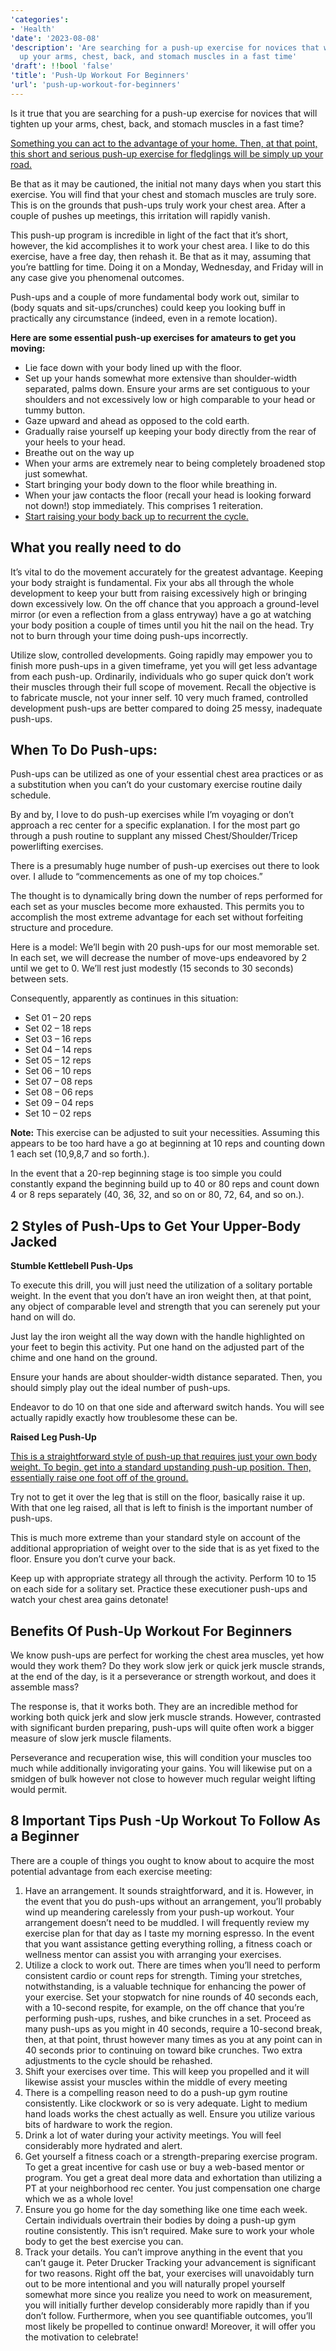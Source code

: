 ```yaml
---
'categories':
- 'Health'
'date': '2023-08-08'
'description': 'Are searching for a push-up exercise for novices that will tighten
  up your arms, chest, back, and stomach muscles in a fast time'
'draft': !!bool 'false'
'title': 'Push-Up Workout For Beginners'
'url': 'push-up-workout-for-beginners'
---
```

 





Is it true that you are searching for a push-up exercise for novices that will tighten up your arms, chest, back, and stomach muscles in a fast time?


[Something you can act to the advantage of your home. Then, at that point, this short and serious push-up exercise for fledglings will be simply up your road.](https://vitalmayfair.com/amazing-5-ways-to-boost-your-babys-health-breastfeeding-tips-for-new-age-moms/)


Be that as it may be cautioned, the initial not many days when you start this exercise. You will find that your chest and stomach muscles are truly sore. This is on the grounds that push-ups truly work your chest area. After a couple of pushes up meetings, this irritation will rapidly vanish.


This push-up program is incredible in light of the fact that it’s short, however, the kid accomplishes it to work your chest area. I like to do this exercise, have a free day, then rehash it. Be that as it may, assuming that you’re battling for time. Doing it on a Monday, Wednesday, and Friday will in any case give you phenomenal outcomes.


Push-ups and a couple of more fundamental body work out, similar to (body squats and sit-ups/crunches) could keep you looking buff in practically any circumstance (indeed, even in a remote location).


**Here are some essential push-up exercises for amateurs to get you moving:**


* Lie face down with your body lined up with the floor.
* Set up your hands somewhat more extensive than shoulder-width separated, palms down. Ensure your arms are set contiguous to your shoulders and not excessively low or high comparable to your head or tummy button.
* Gaze upward and ahead as opposed to the cold earth.
* Gradually raise yourself up keeping your body directly from the rear of your heels to your head.
* Breathe out on the way up
* When your arms are extremely near to being completely broadened stop just somewhat.
* Start bringing your body down to the floor while breathing in.
* When your jaw contacts the floor (recall your head is looking forward not down!) stop immediately. This comprises 1 reiteration.
* [Start raising your body back up to recurrent the cycle.](https://vitalmayfair.com/depressed-and-moody-disposition/)


What you really need to do
--------------------------


It’s vital to do the movement accurately for the greatest advantage. Keeping your body straight is fundamental. Fix your abs all through the whole development to keep your butt from raising excessively high or bringing down excessively low. On the off chance that you approach a ground-level mirror (or even a reflection from a glass entryway) have a go at watching your body position a couple of times until you hit the nail on the head. Try not to burn through your time doing push-ups incorrectly.


Utilize slow, controlled developments. Going rapidly may empower you to finish more push-ups in a given timeframe, yet you will get less advantage from each push-up. Ordinarily, individuals who go super quick don’t work their muscles through their full scope of movement. Recall the objective is to fabricate muscle, not your inner self. 10 very much framed, controlled development push-ups are better compared to doing 25 messy, inadequate push-ups.


**When To Do Push-ups:**
------------------------


Push-ups can be utilized as one of your essential chest area practices or as a substitution when you can’t do your customary exercise routine daily schedule.


By and by, I love to do push-up exercises while I’m voyaging or don’t approach a rec center for a specific explanation. I for the most part go through a push routine to supplant any missed Chest/Shoulder/Tricep powerlifting exercises.


There is a presumably huge number of push-up exercises out there to look over. I allude to “commencements as one of my top choices.”


The thought is to dynamically bring down the number of reps performed for each set as your muscles become more exhausted. This permits you to accomplish the most extreme advantage for each set without forfeiting structure and procedure.


Here is a model: We’ll begin with 20 push-ups for our most memorable set. In each set, we will decrease the number of move-ups endeavored by 2 until we get to 0. We’ll rest just modestly (15 seconds to 30 seconds) between sets.


Consequently, apparently as continues in this situation:


* Set 01 – 20 reps
* Set 02 – 18 reps
* Set 03 – 16 reps
* Set 04 – 14 reps
* Set 05 – 12 reps
* Set 06 – 10 reps
* Set 07 – 08 reps
* Set 08 – 06 reps
* Set 09 – 04 reps
* Set 10 – 02 reps


**Note:** This exercise can be adjusted to suit your necessities. Assuming this appears to be too hard have a go at beginning at 10 reps and counting down 1 each set (10,9,8,7 and so forth.).


In the event that a 20-rep beginning stage is too simple you could constantly expand the beginning build up to 40 or 80 reps and count down 4 or 8 reps separately (40, 36, 32, and so on or 80, 72, 64, and so on.).


**2 Styles of Push-Ups to Get Your Upper-Body Jacked**
------------------------------------------------------


**Stumble Kettlebell Push-Ups**



To execute this drill, you will just need the utilization of a solitary portable weight. In the event that you don’t have an iron weight then, at that point, any object of comparable level and strength that you can serenely put your hand on will do.


Just lay the iron weight all the way down with the handle highlighted on your feet to begin this activity. Put one hand on the adjusted part of the chime and one hand on the ground.


Ensure your hands are about shoulder-width distance separated. Then, you should simply play out the ideal number of push-ups.


Endeavor to do 10 on that one side and afterward switch hands. You will see actually rapidly exactly how troublesome these can be.


**Raised Leg Push-Up**


[This is a straightforward style of push-up that requires just your own body weight. To begin, get into a standard upstanding push-up position. Then, essentially raise one foot off of the ground.](https://vitalmayfair.com/ways-to-avoid-emotional-stress-when-driving-include/)


Try not to get it over the leg that is still on the floor, basically raise it up. With that one leg raised, all that is left to finish is the important number of push-ups.


This is much more extreme than your standard style on account of the additional appropriation of weight over to the side that is as yet fixed to the floor. Ensure you don’t curve your back.


Keep up with appropriate strategy all through the activity. Perform 10 to 15 on each side for a solitary set. Practice these executioner push-ups and watch your chest area gains detonate!


**Benefits Of Push-Up Workout For Beginners**
---------------------------------------------


We know push-ups are perfect for working the chest area muscles, yet how would they work them? Do they work slow jerk or quick jerk muscle strands, at the end of the day, is it a perseverance or strength workout, and does it assemble mass?


The response is, that it works both. They are an incredible method for working both quick jerk and slow jerk muscle strands. However, contrasted with significant burden preparing, push-ups will quite often work a bigger measure of slow jerk muscle filaments.


Perseverance and recuperation wise, this will condition your muscles too much while additionally invigorating your gains. You will likewise put on a smidgen of bulk however not close to however much regular weight lifting would permit.


**8 Important Tips Push -Up Workout To Follow As a Beginner**
-------------------------------------------------------------


There are a couple of things you ought to know about to acquire the most potential advantage from each exercise meeting:


1. Have an arrangement. It sounds straightforward, and it is. However, in the event that you do push-ups without an arrangement, you’ll probably wind up meandering carelessly from your push-up workout. Your arrangement doesn’t need to be muddled. I will frequently review my exercise plan for that day as I taste my morning espresso. In the event that you want assistance getting everything rolling, a fitness coach or wellness mentor can assist you with arranging your exercises.
2. Utilize a clock to work out. There are times when you’ll need to perform consistent cardio or count reps for strength. Timing your stretches, notwithstanding, is a valuable technique for enhancing the power of your exercise. Set your stopwatch for nine rounds of 40 seconds each, with a 10-second respite, for example, on the off chance that you’re performing push-ups, rushes, and bike crunches in a set. Proceed as many push-ups as you might in 40 seconds, require a 10-second break, then, at that point, thrust however many times as you at any point can in 40 seconds prior to continuing on toward bike crunches. Two extra adjustments to the cycle should be rehashed.
3. Shift your exercises over time. This will keep you propelled and it will likewise assist your muscles within the middle of every meeting
4. There is a compelling reason need to do a push-up gym routine consistently. Like clockwork or so is very adequate. Light to medium hand loads works the chest actually as well. Ensure you utilize various bits of hardware to work the region.
5. Drink a lot of water during your activity meetings. You will feel considerably more hydrated and alert.
6. Get yourself a fitness coach or a strength-preparing exercise program. To get a great incentive for cash use or buy a web-based mentor or program. You get a great deal more data and exhortation than utilizing a PT at your neighborhood rec center. You just compensation one charge which we as a whole love!
7. Ensure you go home for the day something like one time each week. Certain individuals overtrain their bodies by doing a push-up gym routine consistently. This isn’t required. Make sure to work your whole body to get the best exercise you can.
8. Track your details. You can’t improve anything in the event that you can’t gauge it. Peter Drucker Tracking your advancement is significant for two reasons. Right off the bat, your exercises will unavoidably turn out to be more intentional and you will naturally propel yourself somewhat more since you realize you need to work on measurement, you will initially further develop considerably more rapidly than if you don’t follow. Furthermore, when you see quantifiable outcomes, you’ll most likely be propelled to continue onward! Moreover, it will offer you the motivation to celebrate!



